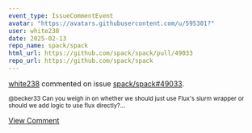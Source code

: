 ```yaml
---
event_type: IssueCommentEvent
avatar: "https://avatars.githubusercontent.com/u/595301?"
user: white238
date: 2025-02-13
repo_name: spack/spack
html_url: https://github.com/spack/spack/pull/49033
repo_url: https://github.com/spack/spack
---
```


<a href='https://github.com/white238' target='_blank'>white238</a> commented on issue <a href='https://github.com/spack/spack/pull/49033' target='_blank'>spack/spack#49033</a>.

<small>@becker33 Can you weigh in on whether we should just use Flux's slurm wrapper or should we add logic to use flux directly?...</small>

<a href='https://github.com/spack/spack/pull/49033' target='_blank'>View Comment</a>